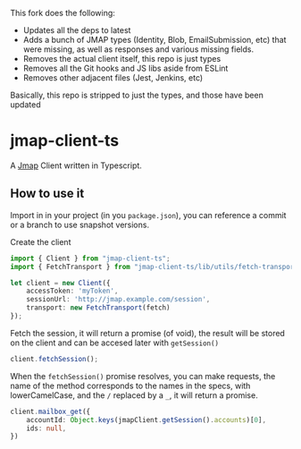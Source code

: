 This fork does the following:

- Updates all the deps to latest
- Adds a bunch of JMAP types (Identity, Blob, EmailSubmission, etc) that were missing, as well as responses and various missing fields.
- Removes the actual client itself, this repo is just types
- Removes all the Git hooks and JS libs aside from ESLint
- Removes other adjacent files (Jest, Jenkins, etc)

Basically, this repo is stripped to just the types, and those have been updated

# jmap-client-ts

A [Jmap](https://jmap.io/spec.html) Client written in Typescript.

## How to use it

Import in in your project (in you `package.json`), you can reference a commit or a branch to use snapshot versions.

Create the client
```typescript
import { Client } from "jmap-client-ts";
import { FetchTransport } from "jmap-client-ts/lib/utils/fetch-transport";

let client = new Client({
    accessToken: 'myToken',
    sessionUrl: 'http://jmap.example.com/session',
    transport: new FetchTransport(fetch)
});
```

Fetch the session, it will return a promise (of void), the result will be stored on the client and can be accesed later with `getSession()`
```typescript
client.fetchSession();
```

When the `fetchSession()` promise resolves, you can make requests, the name of the method corresponds to the names in the specs, with lowerCamelCase, and the `/` replaced by a `_`, it will return a promise.
```typescript
client.mailbox_get({
    accountId: Object.keys(jmapClient.getSession().accounts)[0],
    ids: null,
})
```
